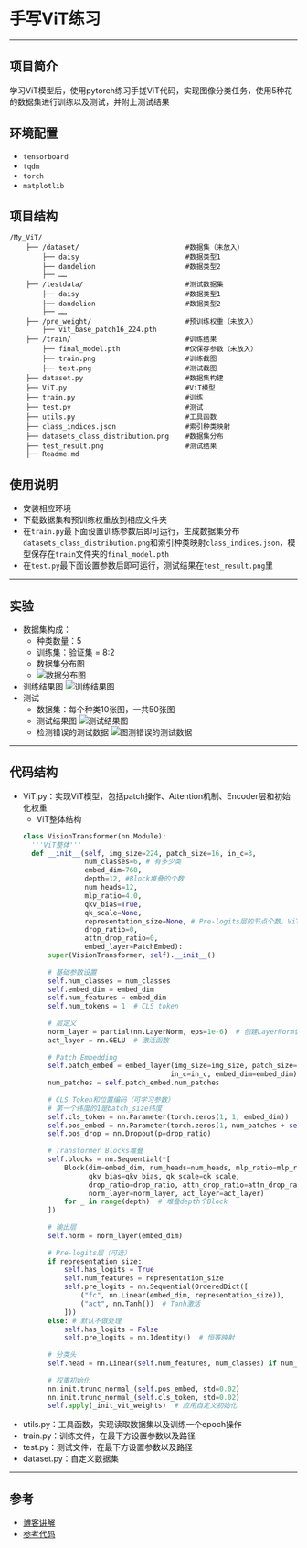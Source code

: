 # 手写ViT练习
---
## 项目简介
学习ViT模型后，使用pytorch练习手搓ViT代码，实现图像分类任务，使用5种花的数据集进行训练以及测试，并附上测试结果
## 环境配置
- `tensorboard`
- `tqdm`
- `torch`
- `matplotlib`
## 项目结构
```
/My_ViT/
    ├── /dataset/                          #数据集（未放入）
        ├── daisy                          #数据类型1
        ├── dandelion                      #数据类型2
        ├── ……     
    ├── /testdata/                         #测试数据集
        ├── daisy                          #数据类型1
        ├── dandelion                      #数据类型2
        ├── ……            
    ├── /pre_weight/                       #预训练权重（未放入）
        ├── vit_base_patch16_224.pth    
    ├── /train/                            #训练结果
        ├── final_model.pth                #仅保存参数（未放入）
        ├── train.png                      #训练截图
        ├── test.png                       #测试截图
    ├── dataset.py                         #数据集构建
    ├── ViT.py                             #ViT模型
    ├── train.py                           #训练
    ├── test.py                            #测试 
    ├── utils.py                           #工具函数
    ├── class_indices.json                 #索引种类映射
    ├── datasets_class_distribution.png    #数据集分布
    ├── test_result.png                    #测试结果
    ├── Readme.md
```
## 使用说明
- 安装相应环境
- 下载数据集和预训练权重放到相应文件夹
- 在`train.py`最下面设置训练参数后即可运行，生成数据集分布`datasets_class_distribution.png`和索引种类映射`class_indices.json`，模型保存在`train`文件夹的`final_model.pth`
- 在`test.py`最下面设置参数后即可运行，测试结果在`test_result.png`里

---
## 实验
- 数据集构成：
  - 种类数量：5
  - 训练集：验证集 = 8:2
  - 数据集分布图
  - ![数据分布图](./datasets_class_distribution.png)
- 训练结果图
![训练结果图](./train/train.PNG)
- 测试
  - 数据集：每个种类10张图，一共50张图
  - 测试结果图
![测试结果图](./test_result.png)
  - 检测错误的测试数据
![图测错误的测试数据](./train/test.PNG)

---
## 代码结构
- ViT.py：实现ViT模型，包括patch操作、Attention机制、Encoder层和初始化权重
  -  ViT整体结构
  ```python
  class VisionTransformer(nn.Module):
    '''ViT整体'''
    def __init__(self, img_size=224, patch_size=16, in_c=3, 
                 num_classes=6, # 有多少类
                 embed_dim=768, 
                 depth=12, #Block堆叠的个数
                 num_heads=12, 
                 mlp_ratio=4.0, 
                 qkv_bias=True, 
                 qk_scale=None, 
                 representation_size=None, # Pre-logits层的节点个数，ViT中不需要搭建
                 drop_ratio=0, 
                 attn_drop_ratio=0, 
                 embed_layer=PatchEmbed):
        super(VisionTransformer, self).__init__()
        
        # 基础参数设置
        self.num_classes = num_classes
        self.embed_dim = embed_dim
        self.num_features = embed_dim
        self.num_tokens = 1  # CLS token
        
        # 层定义
        norm_layer = partial(nn.LayerNorm, eps=1e-6)  # 创建LayerNorm偏函数
        act_layer = nn.GELU  # 激活函数
        
        # Patch Embedding
        self.patch_embed = embed_layer(img_size=img_size, patch_size=patch_size, 
                                      in_c=in_c, embed_dim=embed_dim)
        num_patches = self.patch_embed.num_patches
        
        # CLS Token和位置编码（可学习参数）
        # 第一个纬度的1是batch_size纬度
        self.cls_token = nn.Parameter(torch.zeros(1, 1, embed_dim))
        self.pos_embed = nn.Parameter(torch.zeros(1, num_patches + self.num_tokens, embed_dim))
        self.pos_drop = nn.Dropout(p=drop_ratio)
        
        # Transformer Blocks堆叠
        self.blocks = nn.Sequential(*[
            Block(dim=embed_dim, num_heads=num_heads, mlp_ratio=mlp_ratio, 
                  qkv_bias=qkv_bias, qk_scale=qk_scale,
                  drop_ratio=drop_ratio, attn_drop_ratio=attn_drop_ratio,
                  norm_layer=norm_layer, act_layer=act_layer)
            for _ in range(depth)  # 堆叠depth个Block
        ])
        
        # 输出层
        self.norm = norm_layer(embed_dim)
        
        # Pre-logits层（可选）
        if representation_size:
            self.has_logits = True
            self.num_features = representation_size
            self.pre_logits = nn.Sequential(OrderedDict([
                ("fc", nn.Linear(embed_dim, representation_size)),
                ("act", nn.Tanh())  # Tanh激活
            ]))
        else: # 默认不做处理
            self.has_logits = False
            self.pre_logits = nn.Identity()  # 恒等映射
        
        # 分类头
        self.head = nn.Linear(self.num_features, num_classes) if num_classes > 0 else nn.Identity()
        
        # 权重初始化
        nn.init.trunc_normal_(self.pos_embed, std=0.02)
        nn.init.trunc_normal_(self.cls_token, std=0.02)
        self.apply(_init_vit_weights)  # 应用自定义初始化
  ```
- utils.py：工具函数，实现读取数据集以及训练一个epoch操作
- train.py：训练文件，在最下方设置参数以及路径
- test.py：测试文件，在最下方设置参数以及路径
- dataset.py：自定义数据集

---
## 参考
- [博客讲解](https://blog.csdn.net/qq_37541097/article/details/118242600)
- [参考代码](https://github.com/WZMIAOMIAO/deep-learning-for-image-processing/tree/master/pytorch_classification/vision_transformer)
